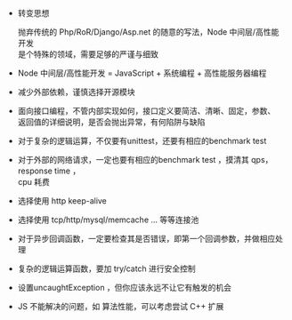 * 转变思想

    抛弃传统的 Php/RoR/Django/Asp.net 的随意的写法，Node 中间层/高性能开发  
    是个特殊的领域，需要足够的严谨与细致

* Node 中间层/高性能开发 = JavaScript + 系统编程 + 高性能服务器编程 

* 减少外部依赖，谨慎选择开源模块

* 面向接口编程，不管内部实现如何，接口定义要简洁、清晰、固定，参数、  
    返回值的详细说明，是否会抛出异常，有何陷阱与缺陷

* 对于复杂的逻辑运算，不仅要有unittest，还要有相应的benchmark test

* 对于外部的网络请求，一定也要有相应的benchmark test ，摸清其 qps，response time ，  
     cpu 耗费

* 选择使用 http keep-alive 

* 选择使用 tcp/http/mysql/memcache ... 等等连接池

* 对于异步回调函数，一定要检查其是否错误，即第一个回调参数，并做相应处理

* 复杂的逻辑运算函数，要加 try/catch 进行安全控制

* 设置uncaughtException ，但你应该永远不让它有触发的机会

* JS 不能解决的问题，如 算法性能，可以考虑尝试 C++ 扩展